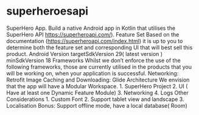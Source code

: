 # superheroesapi
SuperHero App. Build a native Android app in Kotlin that utilises the SuperHero API https://superheroapi.com/). Feature Set Based on the documentation (https://superheroapi.com/index.html) it is up to you to determine both the feature set and corresponding UI that will best sell this product. Android Version targetSdkVersion 29( latest version ) minSdkVersion 18 Frameworks Whilst we don’t enforce the use of the following frameworks, those are currently utilised in the products that you will be working on, when your application is successful. Networking: Retrofit Image Caching and Downloading: Glide Architecture We envision that the app will have a Modular Workspace. 1. SuperHero Project 2. UI ( Have at least one Dynamic Feature Module) 3. Networking 4. Logs Other Considerations 1. Custom Font 2. Support tablet view and landscape 3. Localisation Bonus: Support offline mode, have a local database( Room) 
